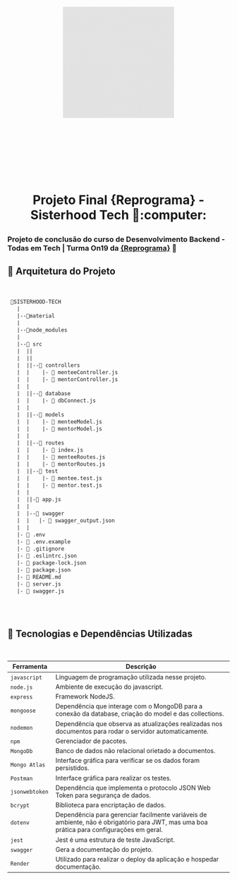 <br />
<p align="center"> <img src="https://github.com/shiteles/sisterhood-tech/blob/main/material/SISTERHOOD%20TECH.gif"  width ="50%"> </p>
<br />

<br>
<br>
<h1 align="center">
    <br>
    <p align="center"> Projeto Final {Reprograma} - Sisterhood Tech 👭:computer: <p>
</h1>

### <b> Projeto de conclusão do curso de Desenvolvimento Backend - Todas em Tech | Turma On19 da [{Reprograma}](https://www.reprograma.com.br/) </b> :purple_heart:


## 📁 Arquitetura do Projeto

<br>

```
 📁SISTERHOOD-TECH
   |
   |--📁material
   |
   |--📁node_modules
   |
   |--📁 src
   |  ||
   |  ||
   |  ||--📁 controllers
   |  |    |- 📄 menteeController.js
   |  |    |- 📄 mentorController.js
   |  |
   |  ||--📁 database
   |  |    |- 📄 dbConnect.js
   |  |
   |  ||--📁 models
   |  |    |- 📄 menteeModel.js
   |  |    |- 📄 mentorModel.js
   |  |
   |  ||--📁 routes
   |  |    |- 📄 index.js
   |  |    |- 📄 menteeRoutes.js
   |  |    |- 📄 mentorRoutes.js
   |  ||--📁 test
   |  |    |- 📄 mentee.test.js
   |  |    |- 📄 mentor.test.js
   |  |
   |  ||-📄 app.js
   |  |
   |  |--📁 swagger
   |  |   |- 📄 swagger_output.json
   |  |
   |- 📄 .env
   |- 📄 .env.example
   |- 📄 .gitignore
   |- 📄 .eslintrc.json
   |- 📄 package-lock.json
   |- 📄 package.json
   |- 📄 README.md
   |- 📄 server.js
   |- 📄 swagger.js

```

<br>
<br>

## :floppy_disk: Tecnologias e Dependências Utilizadas

<br>

| Ferramenta | Descrição |
| --- | --- |
| `javascript` | Linguagem de programação utilizada nesse projeto. |
| `node.js`    | Ambiente de execução do javascript.|
| `express`    | Framework NodeJS. |
| `mongoose`   | Dependência que interage com o MongoDB para a conexão da database, criação do model e das collections.|
| `nodemon`    | Dependência que observa as atualizações realizadas nos documentos para rodar o servidor automaticamente.|
| `npm`| Gerenciador de pacotes.|
| `MongoDb`    | Banco de dados não relacional orietado a documentos.|
| `Mongo Atlas`| Interface gráfica para verificar se os dados foram persistidos.|
| `Postman` | Interface gráfica para realizar os testes.|
| `jsonwebtoken `| Dependência que implementa o protocolo JSON Web Token para segurança de dados.|
| `bcrypt`| Biblioteca para encriptação de dados.|
| `dotenv`| Dependência  para gerenciar facilmente variáveis de ambiente, não é obrigatório para JWT, mas uma boa prática para configurações em geral.|
| `jest`| Jest é uma estrutura de teste JavaScript.|
| `swagger`| Gera a documentação do projeto.|
| `Render`| Utilizado para realizar o deploy da aplicação e hospedar documentação.|